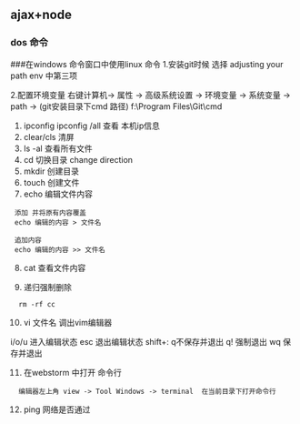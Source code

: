 ## ajax+node 

### dos 命令
###在windows 命令窗口中使用linux  命令
1.安装git时候 选择 adjusting your path env 中第三项

2.配置环境变量
 右键计算机-> 属性 -> 高级系统设置 -> 环境变量 -> 系统变量 -> path -> (git安装目录下cmd 路径) f:\Program Files\Git\cmd
 

1. ipconfig  ipconfig /all 查看 本机ip信息
2. clear/cls 清屏
3. ls -al  查看所有文件
4. cd 切换目录 change direction
5. mkdir  创建目录
6. touch 创建文件
7. echo 编辑文件内容

```
 添加 并将原有内容覆盖
 echo 编辑的内容 > 文件名 
 
 追加内容
 echo 编辑的内容 >> 文件名 
```
 8. cat 查看文件内容
 
 9. 递归强制删除
 ```
   rm -rf cc
```
10. vi 文件名 调出vim编辑器

 i/o/u 进入编辑状态 esc 退出编辑状态 shift+: q不保存并退出 q! 强制退出 wq 保存并退出
 
11. 在webstorm 中打开 命令行 
```
  编辑器左上角 view -> Tool Windows -> terminal  在当前目录下打开命令行
```
12. ping 网络是否通过